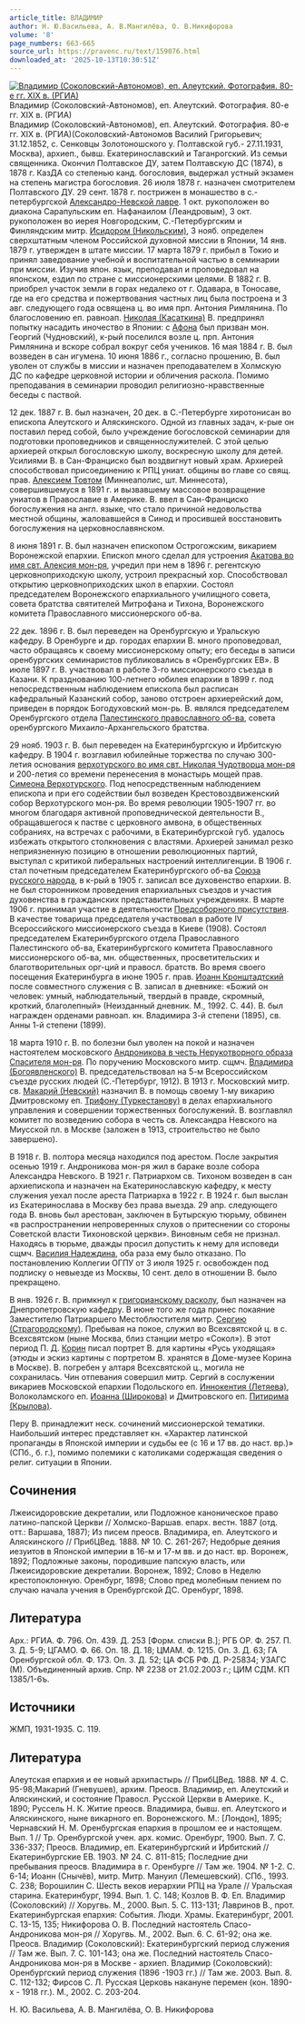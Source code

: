 ```yaml
---
article_title: ВЛАДИМИР
author: Н. Ю.Васильева, А. В.Мангилёва, О. В.Никифорова
volume: '8'
page_numbers: 663-665
source_url: https://pravenc.ru/text/159076.html
downloaded_at: '2025-10-13T10:30:51Z'
---
```


[![Владимир (Соколовский-Автономов), еп. Алеутский. Фотография. 80-е гг. XIX в. (РГИА)](https://pravenc.ru/data/938/463/1234/i200.jpg "Кликните для увеличения картинки")](https://pravenc.ru/data/938/463/1234/i400.jpg)Владимир (Соколовский-Автономов), еп. Алеутский. Фотография. 80-е гг. XIX в. (РГИА)  
Владимир (Соколовский-Автономов), еп. Алеутский. Фотография. 80-е гг. XIX в. (РГИА)(Соколовский-Автономов Василий Григорьевич; 31.12.1852, с. Сенковцы Золотоношского у. Полтавской губ.- 27.11.1931, Москва), архиеп., бывш. Екатеринославский и Таганрогский. Из семьи священника. Окончил Полтавское ДУ, затем Полтавскую ДС (1874), в 1878 г. КазДА со степенью канд. богословия, выдержал устный экзамен на степень магистра богословия. 26 июля 1878 г. назначен смотрителем Полтавского ДУ. 29 сент. 1878 г. пострижен в монашество в с.-петербургской [Александро-Невской лавре](<https://pravenc.ru/text/Александро-Невская лавра.html>). 1 окт. рукоположен во диакона Сарапульским еп. Нафанаилом (Леандровым), 3 окт. рукоположен во иерея Новгородским, С.-Петербургским и Финляндским митр. [Исидором (Никольским)](<https://pravenc.ru/text/Исидором (Никольским).html>), 3 нояб. определен сверхштатным членом Российской духовной миссии в Японии, 14 янв. 1879 г. утвержден в штате миссии. 17 марта 1879 г. прибыл в Токио и принял заведование учебной и воспитательной частью в семинарии при миссии. Изучив япон. язык, преподавал и проповедовал на японском, ездил по стране с миссионерскими целями. В 1882 г. В. приобрел участок земли в горах недалеко от г. Одавара, в Тоносаве, где на его средства и пожертвования частных лиц была построена и 3 авг. следующего года освящена ц. во имя прп. Антония Римлянина. По благословению еп. равноап. [Николая (Касаткина)](<https://pravenc.ru/text/Николая (Касаткина).html>) В. предпринял попытку насадить иночество в Японии: с [Афона](https://pravenc.ru/text/Афона.html) был призван мон. Георгий (Чудновский), к-рый поселился возле ц. прп. Антония Римлянина и вскоре собрал вокруг себя учеников. 16 мая 1884 г. В. был возведен в сан игумена. 10 июня 1886 г., согласно прошению, В. был уволен от службы в миссии и назначен преподавателем в Холмскую ДС по кафедре церковной истории и обличения раскола. Помимо преподавания в семинарии проводил религиозно-нравственные беседы с паствой.

12 дек. 1887 г. В. был назначен, 20 дек. в С.-Петербурге хиротонисан во епископа Алеутского и Аляскинского. Одной из главных задач, к-рые он поставил перед собой, было учреждение богословской семинарии для подготовки проповедников и священнослужителей. С этой целью архиерей открыл богословскую школу, воскресную школу для детей. Усилиями В. в Сан-Франциско был воздвигнут новый храм. Архиерей способствовал присоединению к РПЦ униат. общины во главе со свящ. прав. [Алексием Товтом](<https://pravenc.ru/text/Алексием Товтом.html>) (Миннеаполис, шт. Миннесота), совершившемуся в 1891 г. и вызвавшему массовое возвращение униатов в Православие в Америке. В. ввел в Сан-Франциско богослужения на англ. языке, что стало причиной недовольства местной общины, жаловавшейся в Синод и просившей восстановить богослужения на церковнославянском.

8 июня 1891 г. В. был назначен епископом Острогожским, викарием Воронежской епархии. Епископ много сделал для устроения [Акатова во имя свт. Алексия мон-ря](<https://pravenc.ru/text/АКАТОВ ВО ИМЯ СВЯТИТЕЛЯ АЛЕКСИЯ ЖЕНСКИЙ МОНАСТЫРЬ.html>), учредил при нем в 1896 г. регентскую церковноприходскую школу, устроил прекрасный хор. Способствовал открытию церковноприходских школ в епархии. Состоял председателем Воронежского епархиального училищного совета, совета братства святителей Митрофана и Тихона, Воронежского комитета Православного миссионерского об-ва.

22 дек. 1896 г. В. был переведен на Оренбургскую и Уральскую кафедру. В Оренбурге и др. городах епархии В. много проповедовал, часто обращаясь к своему миссионерскому опыту; его беседы в записи оренбургских семинаристов публиковались в «Оренбургских ЕВ». В июле 1897 г. В. участвовал в работе 3-го миссионерского съезда в Казани. К празднованию 100-летнего юбилея епархии в 1899 г. под непосредственным наблюдением епископа был расписан кафедральный Казанский собор, заново отстроен архиерейский дом, приведен в порядок Богодуховский мон-рь. В. являлся председателем Оренбургского отдела [Палестинского православного об-ва](<https://pravenc.ru/text/Палестинского православного об-ва.html>), совета оренбургского Михаило-Архангельского братства.

29 нояб. 1903 г. В. был переведен на Екатеринбургскую и Ирбитскую кафедру. В 1904 г. возглавил юбилейные торжества по случаю 300-летия основания [верхотурского во имя свт. Николая Чудотворца мон-ря](<https://pravenc.ru/text/верхотурского во имя свт  Николая Чудотворца мон-ря.html>) и 200-летия со времени перенесения в монастырь мощей прав. [Симеона Верхотурского](<https://pravenc.ru/text/Симеон Верхотурский.html>). Под непосредственным наблюдением епископа и при его содействии был возведен Крестовоздвиженский собор Верхотурского мон-ря. Во время революции 1905-1907 гг. во многом благодаря активной проповеднической деятельности В., обращавшегося к пастве с церковного амвона, в общественных собраниях, на встречах с рабочими, в Екатеринбургской губ. удалось избежать открытого столкновения с властями. Архиерей занимал резко неприязненную позицию в отношении революционных партий, выступал с критикой либеральных настроений интеллигенции. В 1906 г. стал почетным председателем Екатеринбургского об-ва [Союза русского народа](<https://pravenc.ru/text/Союза русского народа.html>), в к-рый в 1905 г. записал все духовенство епархии. В. не был сторонником проведения епархиальных съездов и участия духовенства в гражданских представительных учреждениях. В марте 1906 г. принимал участие в деятельности [Предсоборного присутствия](<https://pravenc.ru/text/Предсоборного присутствия.html>). В качестве товарища председателя участвовал в работе IV Всероссийского миссионерского съезда в Киеве (1908). Состоял председателем Екатеринбургского отдела Православного Палестинского об-ва, Екатеринбургского комитета Православного миссионерского об-ва, мн. общественных, просветительских и благотворительных орг-ций и правосл. братств. Во время своего посещения Екатеринбурга в июне 1905 г. прав. [Иоанн Кронштадтский](<https://pravenc.ru/text/Иоанн Кронштадтский.html>) после совместного служения с В. записал в дневнике: «Божий он человек: умный, наблюдательный, твердый в правде, скромный, кроткий, благолепный» (Неизданный дневник. М., 1992. С. 44). В. был награжден орденами равноап. кн. Владимира 3-й степени (1895), св. Анны 1-й степени (1899).

18 марта 1910 г. В. по болезни был уволен на покой и назначен настоятелем московского [Андроникова в честь Нерукотворного образа Спасителя мон-ря](<https://pravenc.ru/text/Андроникова в честь Нерукотворного образа Спасителя мон-ря.html>). По поручению Московского митр. сщмч. [Владимира (Богоявленского)](<https://pravenc.ru/text/Владимира (Богоявленского).html>) В. председательствовал на 5-м Всероссийском съезде русских людей (С.-Петербург, 1912). В 1913 г. Московский митр. св. [Макарий (Невский)](<https://pravenc.ru/text/Макарий (Невский).html>) назначил В. в помощь своему 1-му викарию Дмитровскому еп. [Трифону (Туркестанову)](<https://pravenc.ru/text/Трифону (Туркестанову).html>) в делах епархиального управления и совершении торжественных богослужений. В. возглавлял комитет по возведению собора в честь св. Александра Невского на Миусской пл. в Москве (заложен в 1913, строительство не было завершено).

В 1918 г. В. полтора месяца находился под арестом. После закрытия осенью 1919 г. Андроникова мон-ря жил в бараке возле собора Александра Невского. В 1921 г. Патриархом св. Тихоном возведен в сан архиепископа и назначен на Екатеринославскую кафедру, к месту служения уехал после ареста Патриарха в 1922 г. В 1924 г. был выслан из Екатеринослава в Москву без права выезда. 29 апр. следующего года В. вновь был арестован, заключен в Бутырскую тюрьму, обвинен «в распространении непроверенных слухов о притеснении со стороны Советской власти Тихоновской церкви». Виновным себя не признал. Находясь в тюрьме, дважды просил допустить к нему для исповеди сщмч. [Василия Надеждина](<https://pravenc.ru/text/Василия Надеждина.html>), оба раза ему было отказано. По постановлению Коллегии ОГПУ от 3 июля 1925 г. освобожден под подписку о невыезде из Москвы, 10 сент. дело в отношении В. было прекращено.

В янв. 1926 г. В. примкнул к [григорианскому расколу](<https://pravenc.ru/text/григорианскому расколу.html>), был назначен на Днепропетровскую кафедру. В июне того же года принес покаяние Заместителю Патриаршего Местоблюстителя митр. [Сергию (Страгородскому)](<https://pravenc.ru/text/Сергию (Страгородскому).html>). Пребывая на покое, служил во Всехсвятской ц. в с. Всехсвятском (ныне Москва, близ станции метро «Сокол»). В этот период П. Д. [Корин](https://pravenc.ru/text/Корин.html) писал портрет В. для картины «Русь уходящая» (этюды и эскиз картины с портретом В. хранятся в Доме-музее Корина в Москве). В. погребен у алтаря Всехсвятской ц., могила не сохранилась. Чин отпевания совершил митр. Сергий в сослужении викариев Московской епархии Подольского еп. [Иннокентия (Летяева)](<https://pravenc.ru/text/Иннокентия (Летяева).html>), Волоколамского еп. [Иоанна (Широкова)](<https://pravenc.ru/text/Иоанна (Широкова).html>) и Дмитровского еп. [Питирима (Крылова)](<https://pravenc.ru/text/Питирима (Крылова).html>).

Перу В. принадлежит неск. сочинений миссионерской тематики. Наибольший интерес представляет кн. «Характер латинской пропаганды в Японской империи и судьбы ее (с 16 и 17 вв. до наст. вр.)» (СПб., б. г.), помимо полемики с католиками содержащая сведения о религ. ситуации в Японии.

## Сочинения

Лжеисидоровские декреталии, или Подложное каноническое право латино-папской Церкви // Холмско-Варшав. епарх. вестн. 1887 (отд. отт.: Варшава, 1887); Из писем преосв. Владимира, еп. Алеутского и Аляскинского // ПрибЦВед. 1888. № 10. С. 261-267; Недобрые деяния иезуитов в Японской империи в 16-м и 17-м вв. и до наст. вр. Воронеж, 1892; Подложные законы, породившие папскую власть, или Лжеисидоровские декреталии. Воронеж, 1892; Слово в Неделю крестопоклонную. Оренбург, 1898; Слово пред молебным пением по случаю начала учения в Оренбургской ДС. Оренбург, 1898.

## Литература

Арх.: РГИА. Ф. 796. Оп. 439. Д. 253 [Форм. списки В.]; РГБ ОР. Ф. 257. П. 3. Д. 5-9; ЦГАМО. Ф. 66. Оп. 18. Д. 18; ЦМАМ. Ф. 1215. Оп. 3. Д. 63; ГА Оренбургской обл. Ф. 173. Оп. 3. Д. 52; ЦА ФСБ РФ. Д. Р-25834; УЗАГС (М). Объединенный архив. Спр. № 2238 от 21.02.2003 г.; ЦИМ СДМ. КП 1385/1-6ъ.

## Источники

ЖМП, 1931-1935. С. 119.

## Литература

Алеутская епархия и ее новый архипастырь // ПрибЦВед. 1888. № 4. С. 95-98;Макарий (Гневушев), архим. Преосв. Владимир, еп. Алеутский и Аляскинский, и состояние Правосл. Русской Церкви в Америке. К., 1890; Руссель Н. К. Житие преосв. Владимира, бывш. еп. Алеутского и Аляскинского, ныне викарного еп. Воронежского. М.: [Лондон], 1895; Чернавский Н. М. Оренбургская епархия в прошлом ее и настоящем. Вып. 1 // Тр. Оренбургской учен. арх. комис. Оренбург, 1900. Вып. 7. С. 336-337; Преосв. Владимир, еп. Екатеринбургский и Ирбитский // Екатеринбургские ЕВ. 1903. № 24. С. 811-815; Последние дни пребывания преосв. Владимира в г. Оренбурге // Там же. 1904. № 1-2. С. 6-14; Иоанн (Снычёв), митр. Митр. Мануил (Лемешевский). СПб., 1993. С. 238; Ворошилин С. Шесть веков иерархии РПЦ на Урале // Уральская старина. Екатеринбург, 1994. Вып. 1. С. 148; Козлов В. Ф. Еп. Владимир (Соколовский) // Хоругвь. М., 2000. Вып. 5. С. 113-131; Лавринов В., прот. Екатеринбургская епархия: События. Люди. Храмы. Екатеринбург, 2001. С. 13-15, 135; Никифорова О. В. Последний настоятель Спасо-Андроникова мон-ря // Хоругвь. М., 2002. Вып. 6. С. 61-92; она же. Преосв. Владимир (Соколовский): Екатеринбургский период служения // Там же. Вып. 7. С. 101-143; она же. Последний настоятель Спасо-Андроникова мон-ря в Москве - архиеп. Владимир (Соколовский): Оренбургский период служения (1896 -1903 гг.) // Там же. 2003. Вып. 8. С. 112-132; Фирсов С. Л. Русская Церковь накануне перемен (кон. 1890-х - 1918 гг.). М., 2002. С. 203-204.

Н. Ю.  Васильева,   А. В.  Мангилёва, О. В.  Никифорова
